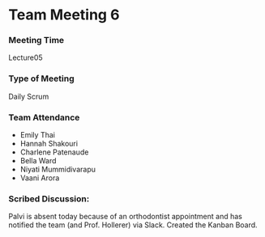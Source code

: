 # Team Meeting 6

### Meeting Time
Lecture05

### Type of Meeting
Daily Scrum

### Team Attendance
* Emily Thai
* Hannah Shakouri
* Charlene Patenaude
* Bella Ward 
* Niyati Mummidivarapu
* Vaani Arora

### Scribed Discussion:
Palvi is absent today because of an orthodontist appointment and has notified the team (and Prof. Hollerer) via Slack. Created the Kanban Board.


